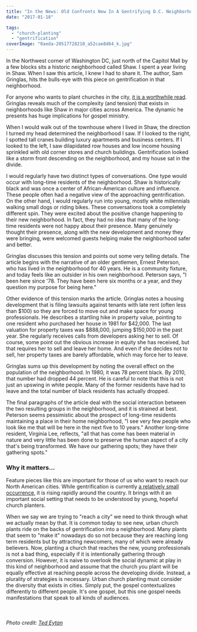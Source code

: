 ```yaml
---
title: "In the News: Old Confronts New In A Gentrifying D.C. Neighborhood"
date: "2017-01-18"

tags: 
  - "church-planting"
  - "gentrification"
coverImage: "0aeda-20517728210_a52cae8d64_k.jpg"
---
```


In the Northwest corner of Washington DC, just north of the Capitol Mall by a few blocks sits a historic neighborhood called Shaw. I spent a year living in Shaw. When I saw this article, I knew I had to share it. The author, Sam Gringlas, hits the bulls-eye with this piece on gentrification in that neighborhood.

For anyone who wants to plant churches in the city, [it is a worthwhile read](http://www.npr.org/2017/01/16/505606317/d-c-s-gentrifying-neighborhoods-a-careful-mix-of-newcomers-and-old-timers). Gringlas reveals much of the complexity (and tension) that exists in neighborhoods like Shaw in major cities across America. The dynamic he presents has huge implications for gospel ministry.

When I would walk out of the townhouse where I lived in Shaw, the direction I turned my head determined the neighborhood I saw. If I looked to the right, I spotted tall cranes building luxury apartments and business centers. If I looked to the left, I saw dilapidated row houses and low income housing sprinkled with old corner stores and church buildings. Gentrification looked like a storm front descending on the neighborhood, and my house sat in the divide.

I would regularly have two distinct types of conversations. One type would occur with long-time residents of the neighborhood. Shaw is historically black and was once a center of African-American culture and influence. These people often had a negative view of the approaching gentrification. On the other hand, I would regularly run into young, mostly white millennials walking small dogs or riding bikes. These conversations took a completely different spin. They were excited about the positive change happening to their new neighborhood. In fact, they had no idea that many of the long-time residents were not happy about their presence. Many genuinely thought their presence, along with the new development and money they were bringing, were welcomed guests helping make the neighborhood safer and better.

Gringlas discusses this tension and points out some very telling details. The article begins with the narrative of an older gentlemen, Ernest Peterson, who has lived in the neighborhood for 40 years. He is a community fixture, and today feels like an outsider in his own neighborhood. Peterson says, "I been here since '78. They have been here six months or a year, and they question my purpose for being here."

Other evidence of this tension marks the article. Gringlas notes a housing development that is filing lawsuits against tenants with late rent (often less than $100) so they are forced to move out and make space for young professionals. He describes a startling hike in property value, pointing to one resident who purchased her house in 1981 for $42,000. The last valuation for property taxes was $888,000, jumping $150,000 in the past year. She regularly receives calls from developers asking her to sell. Of course, some point out the obvious increase in equity she has received, but that requires her to sell and leave her home. And even if she decides not to sell, her property taxes are barely affordable, which may force her to leave.

Gringlas sums up this development by noting the overall effect on the population of the neighborhood. In 1980, it was 78 percent black. By 2010, that number had dropped 44 percent. He is careful to note that this is not just an upswing in white people. Many of the former residents have had to leave and the total number of black residents has actually dropped.

The final paragraphs of the article deal with the social interaction between the two resulting groups in the neighborhood, and it is strained at best. Peterson seems pessimistic about the prospect of long-time residents maintaining a place in their home neighborhood, "I see very few people who look like me that will be here in the next five to 10 years." Another long-time resident, Virginia Lee, reflects, "all that has come has been material in nature and very little has been done to preserve the human aspect of a city that's being transformed. We have our gathering spots; they have their gathering spots."

### Why it matters...

Feature pieces like this are important for those of us who want to reach our North American cities. While gentrification is currently [a relatively small occurrence](http://www.governing.com/gov-data/census/gentrification-in-cities-governing-report.html), it is rising rapidly around the country. It brings with it an important social setting that needs to be understood by young, hopeful church planters.

When we say we are trying to "reach a city" we need to think through what we actually mean by that. It is common today to see new, urban church plants ride on the backs of gentrification into a neighborhood. Many plants that seem to "make it" nowadays do so not because they are reaching long term residents but by attracting newcomers, many of which were already believers. Now, planting a church that reaches the new, young professionals is not a bad thing, especially if it is intentionally gathering through conversion. However, it is naive to overlook the social dynamic at play in this kind of neighborhood and assume that the church you plant will be equally effective at reaching people across the developing divide. Instead, a plurality of strategies is necessary. Urban church planting must consider the diversity that exists in cities. Simply put, the gospel contextualizes differently to different people. It's one gospel, but this one gospel needs manifestations that speak to all kinds of audiences.

 

###### _Photo credit: [Ted Eytan](https://www.flickr.com/photos/taedc/20517728210)_
